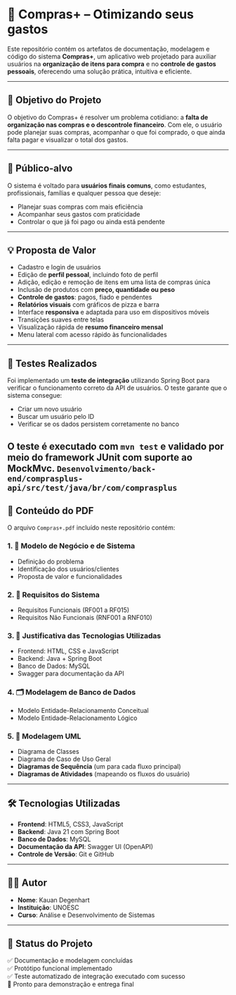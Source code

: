 # 🛒 Compras+ – Otimizando seus gastos

Este repositório contém os artefatos de documentação, modelagem e código do sistema **Compras+**, um aplicativo web projetado para auxiliar usuários na **organização de itens para compra** e no **controle de gastos pessoais**, oferecendo uma solução prática, intuitiva e eficiente.

---

## 📌 Objetivo do Projeto

O objetivo do Compras+ é resolver um problema cotidiano: a **falta de organização nas compras e o descontrole financeiro**. Com ele, o usuário pode planejar suas compras, acompanhar o que foi comprado, o que ainda falta pagar e visualizar o total dos gastos.

---

## 👤 Público-alvo

O sistema é voltado para **usuários finais comuns**, como estudantes, profissionais, famílias e qualquer pessoa que deseje:
- Planejar suas compras com mais eficiência
- Acompanhar seus gastos com praticidade
- Controlar o que já foi pago ou ainda está pendente

---

## 💡 Proposta de Valor

- Cadastro e login de usuários
- Edição de **perfil pessoal**, incluindo foto de perfil
- Adição, edição e remoção de itens em uma lista de compras única
- Inclusão de produtos com **preço, quantidade ou peso**
- **Controle de gastos**: pagos, fiado e pendentes
- **Relatórios visuais** com gráficos de pizza e barra
- Interface **responsiva** e adaptada para uso em dispositivos móveis
- Transições suaves entre telas
- Visualização rápida de **resumo financeiro mensal**
- Menu lateral com acesso rápido às funcionalidades

---

## 🧪 Testes Realizados

Foi implementado um **teste de integração** utilizando Spring Boot para verificar o funcionamento correto da API de usuários. O teste garante que o sistema consegue:
- Criar um novo usuário
- Buscar um usuário pelo ID
- Verificar se os dados persistem corretamente no banco

O teste é executado com `mvn test` e validado por meio do framework JUnit com suporte ao MockMvc.
`Desenvolvimento/back-end/comprasplus-api/src/test/java/br/com/comprasplus`
---

## 📁 Conteúdo do PDF

O arquivo `Compras+.pdf` incluído neste repositório contém:

### 1. 📄 **Modelo de Negócio e de Sistema**
- Definição do problema
- Identificação dos usuários/clientes
- Proposta de valor e funcionalidades

### 2. 📃 **Requisitos do Sistema**
- Requisitos Funcionais (RF001 a RF015)
- Requisitos Não Funcionais (RNF001 a RNF010)

### 3. 🧪 **Justificativa das Tecnologias Utilizadas**
- Frontend: HTML, CSS e JavaScript
- Backend: Java + Spring Boot
- Banco de Dados: MySQL
- Swagger para documentação da API

### 4. 🗂️ **Modelagem de Banco de Dados**
- Modelo Entidade-Relacionamento Conceitual
- Modelo Entidade-Relacionamento Lógico

### 5. 📐 **Modelagem UML**
- Diagrama de Classes
- Diagrama de Caso de Uso Geral
- **Diagramas de Sequência** (um para cada fluxo principal)
- **Diagramas de Atividades** (mapeando os fluxos do usuário)

---

## 🛠️ Tecnologias Utilizadas

- **Frontend**: HTML5, CSS3, JavaScript
- **Backend**: Java 21 com Spring Boot
- **Banco de Dados**: MySQL
- **Documentação da API**: Swagger UI (OpenAPI)
- **Controle de Versão**: Git e GitHub

---

## 👨‍🎓 Autor

- **Nome**: Kauan Degenhart
- **Instituição**: UNOESC
- **Curso**: Análise e Desenvolvimento de Sistemas

---

## 📌 Status do Projeto

✅ Documentação e modelagem concluídas  
✅ Protótipo funcional implementado  
✅ Teste automatizado de integração executado com sucesso  
🚀 Pronto para demonstração e entrega final
